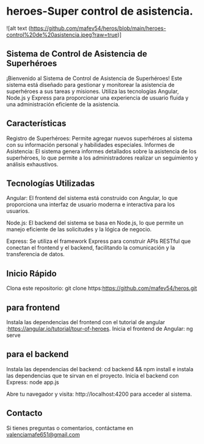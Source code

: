 # heroes-Super control de asistencia.
![alt text (https://github.com/mafev54/heros/blob/main/heroes-control%20de%20asistencia.jpeg?raw=true)] 
## Sistema de Control de Asistencia de Superhéroes
¡Bienvenido al Sistema de Control de Asistencia de Superhéroes! Este sistema está diseñado para gestionar y monitorear la asistencia de superhéroes a sus tareas y misiones. Utiliza las tecnologías Angular, Node.js y Express para proporcionar una experiencia de usuario fluida y una administración eficiente de la asistencia.

## Características
Registro de Superhéroes: Permite agregar nuevos superhéroes al sistema con su información personal y habilidades especiales.
Informes de Asistencia: El sistema genera informes detallados sobre la asistencia de los superhéroes, lo que permite a los administradores realizar un seguimiento y análisis exhaustivos.

## Tecnologías Utilizadas
Angular: El frontend del sistema está construido con Angular, lo que proporciona una interfaz de usuario moderna e interactiva para los usuarios.

Node.js: El backend del sistema se basa en Node.js, lo que permite un manejo eficiente de las solicitudes y la lógica de negocio.

Express: Se utiliza el framework Express para construir APIs RESTful que conectan el frontend y el backend, facilitando la comunicación y la transferencia de datos.

## Inicio Rápido
Clona este repositorio: git clone https:https://github.com/mafev54/heros.git

## para frontend
Instala las dependencias del frontend con el tutorial de angular :https://angular.io/tutorial/tour-of-heroes.
Inicia el frontend de Angular: ng serve

## para el backend
Instala las dependencias del backend: cd backend && npm install e instala las dependencias que te sirvan en el proyecto.
Inicia el backend con Express: node app.js

Abre tu navegador y visita: http://localhost:4200 para acceder al sistema.

## Contacto
Si tienes preguntas o comentarios, contáctame en valenciamafe651@gmail.com
